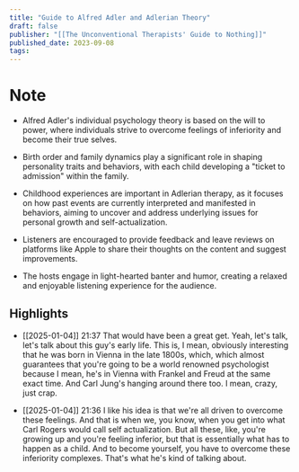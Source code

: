 ```yaml
---
title: "Guide to Alfred Adler and Adlerian Theory"
draft: false
publisher: "[[The Unconventional Therapists' Guide to Nothing]]"
published_date: 2023-09-08
tags:
---
```

# Note
 * Alfred Adler's individual psychology theory is based on the will to power, where individuals strive to overcome feelings of inferiority and become their true selves.

* Birth order and family dynamics play a significant role in shaping personality traits and behaviors, with each child developing a "ticket to admission" within the family.

* Childhood experiences are important in Adlerian therapy, as it focuses on how past events are currently interpreted and manifested in behaviors, aiming to uncover and address underlying issues for personal growth and self-actualization.

* Listeners are encouraged to provide feedback and leave reviews on platforms like Apple to share their thoughts on the content and suggest improvements.

* The hosts engage in light-hearted banter and humor, creating a relaxed and enjoyable listening experience for the audience.


## Highlights
* [[2025-01-04]] 21:37  That would have been a great get. Yeah, let's talk, let's talk about this guy's early life. This is, I mean, obviously interesting that he was born in Vienna in the late 1800s, which, which almost guarantees that you're going to be a world renowned psychologist because I mean, he's in Vienna with Frankel and Freud at the same exact time. And Carl Jung's hanging around there too. I mean, crazy, just crap.

* [[2025-01-04]] 21:36  I like his idea is that we're all driven to overcome these feelings. And that is when we, you know, when you get into what Carl Rogers would call self actualization. But all these, like, you're growing up and you're feeling inferior, but that is essentially what has to happen as a child. And to become yourself, you have to overcome these inferiority complexes. That's what he's kind of talking about.

